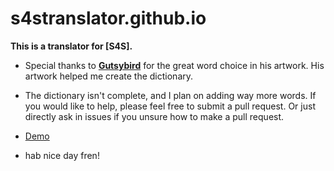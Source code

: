 # s4stranslator.github.io
**This is a translator for [S4S].**

* Special thanks to [**Gutsybird**](Http://twitter.com/thegutsybird/) for the great word choice in his artwork. His artwork helped me create the dictionary.


* The dictionary isn't complete, and I plan on adding way more words. If you would like to help, please feel free to submit a pull request. Or just directly ask in issues if you unsure how to make a pull request.


* [Demo](https://s4stranslator.github.io/)

* hab nice day fren!
